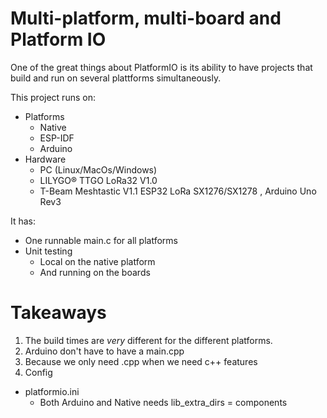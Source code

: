 # Multi-platform, multi-board and Platform IO 

One of the great things about PlatformIO is its ability to have projects that build and run on several plattforms simultaneously.

This project runs on:
* Platforms
  * Native
  * ESP-IDF
  * Arduino
* Hardware
  * PC (Linux/MacOs/Windows)
  * LILYGO® TTGO LoRa32 V1.0
  * T-Beam Meshtastic V1.1 ESP32 LoRa SX1276/SX1278 , Arduino Uno Rev3

It has:
* One runnable main.c for all platforms
* Unit testing
  * Local on the native platform
  * And running on the boards

# Takeaways

1. The build times are *very* different for the different platforms. 
2. Arduino don't have to have a main.cpp
3. Because we only need .cpp when we need c++ features
4. Config 
  * platformio.ini
    * Both Arduino and Native needs lib_extra_dirs = components
